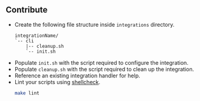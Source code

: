 ## Contribute
- Create the following file structure inside `integrations` directory.
    ```
    integrationName/
    `-- cli
        |-- cleanup.sh
        `-- init.sh
    ```
- Populate `init.sh` with the script required to configure the integration.
- Populate `cleanup.sh` with the script required to clean up the integration.
- Reference an existing integration handler for help.
- Lint your scripts using [shellcheck](https://github.com/koalaman/shellcheck).
    ```bash
    make lint
    ```
